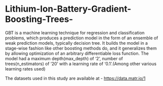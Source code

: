 # Lithium-Ion-Battery-Gradient-Boosting-Trees-

GBT is a machine learning technique for regression and classification problems, which produces a prediction model in the form of an ensemble of weak prediction models, typically decision tree. It builds the model in a stage-wise fashion like other boosting methods do, and it generalizes them by allowing optimization of an arbitrary differentiable loss function. The model had a maximum depth(max_depth) of ‘2’, number of trees(n_estimators) of ‘20’ with a learning rate of ‘0.1’.(Among other various learning rates used)


The datasets used in this study are available at - https://data.matr.io/1
